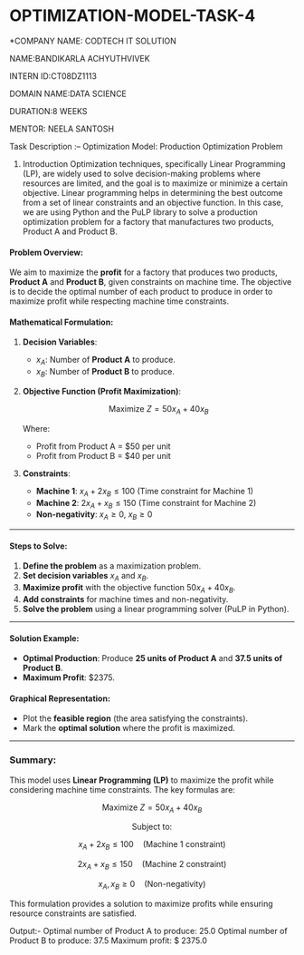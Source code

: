 # OPTIMIZATION-MODEL-TASK-4

*COMPANY NAME: CODTECH IT SOLUTION

NAME:BANDIKARLA ACHYUTHVIVEK

INTERN ID:CT08DZ1113

DOMAIN NAME:DATA SCIENCE

DURATION:8 WEEKS

MENTOR: NEELA SANTOSH

Task Description :–
Optimization Model: Production Optimization Problem
1. Introduction
Optimization techniques, specifically Linear Programming (LP), are widely used to solve decision-making problems where resources are limited, and the goal is to maximize or minimize a certain objective. Linear programming helps in determining the best outcome from a set of linear constraints and an objective function. In this case, we are using Python and the PuLP library to solve a production optimization problem for a factory that manufactures two products, Product A and Product B.

#### **Problem Overview:**

We aim to maximize the **profit** for a factory that produces two products, **Product A** and **Product B**, given constraints on machine time. The objective is to decide the optimal number of each product to produce in order to maximize profit while respecting machine time constraints.

#### **Mathematical Formulation:**

1. **Decision Variables**:

   * $x_A$: Number of **Product A** to produce.
   * $x_B$: Number of **Product B** to produce.

2. **Objective Function (Profit Maximization)**:

   $$
   \text{Maximize } Z = 50x_A + 40x_B
   $$

   Where:

   * Profit from Product A = \$50 per unit
   * Profit from Product B = \$40 per unit

3. **Constraints**:

   * **Machine 1**: $x_A + 2x_B \leq 100$ (Time constraint for Machine 1)
   * **Machine 2**: $2x_A + x_B \leq 150$ (Time constraint for Machine 2)
   * **Non-negativity**: $x_A \geq 0$, $x_B \geq 0$

---

#### **Steps to Solve**:

1. **Define the problem** as a maximization problem.
2. **Set decision variables** $x_A$ and $x_B$.
3. **Maximize profit** with the objective function $50x_A + 40x_B$.
4. **Add constraints** for machine times and non-negativity.
5. **Solve the problem** using a linear programming solver (PuLP in Python).

---

#### **Solution Example**:

* **Optimal Production**: Produce **25 units of Product A** and **37.5 units of Product B**.
* **Maximum Profit**: \$2375.

#### **Graphical Representation**:

* Plot the **feasible region** (the area satisfying the constraints).
* Mark the **optimal solution** where the profit is maximized.

---

### **Summary**:

This model uses **Linear Programming (LP)** to maximize the profit while considering machine time constraints. The key formulas are:

$$
\text{Maximize } Z = 50x_A + 40x_B
$$

$$
\text{Subject to: }
$$

$$
x_A + 2x_B \leq 100 \quad \text{(Machine 1 constraint)}
$$

$$
2x_A + x_B \leq 150 \quad \text{(Machine 2 constraint)}
$$

$$
x_A, x_B \geq 0 \quad \text{(Non-negativity)}
$$

This formulation provides a solution to maximize profits while ensuring resource constraints are satisfied.

Output:-
Optimal number of Product A to produce: 25.0
Optimal number of Product B to produce: 37.5
Maximum profit: $ 2375.0


